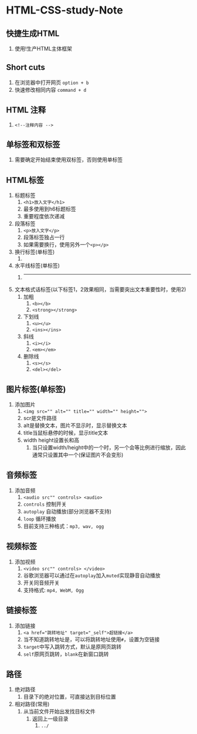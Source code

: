 # HTML-CSS-study-Note

## 快捷生成HTML
1. 使用!生产HTML主体框架

## Short cuts
1. 在浏览器中打开网页 `option + b`
2. 快速修改相同内容 `command + d`

## HTML 注释
1. `<!--注释内容 -->`
   
## 单标签和双标签
1. 需要确定开始结束使用双标签，否则使用单标签

## HTML标签
1. 标题标签
   1. `<h1>放入文字</h1>`
   2. 最多使用到h6标题标签
   3. 重要程度依次递减
2. 段落标签
   1. `<p>放入文字</p>`
   2. 段落标签独占一行
   3. 如果需要换行，使用另外一个`<p></p>`
3. 换行标签(单标签)
   1. <br>
4. 水平线标签(单标签)
   1. <hr>
5. 文本格式话标签(以下标签1，2效果相同，当需要突出文本重要性时，使用2)
   1. 加粗
      1. `<b></b>`
      2. `<strong></strong>`
   2. 下划线
      1. `<u></u>`
      2. `<ins></ins>`
   3. 斜线
      1. `<i></i>`
      2. `<em></em>`
   4. 删除线
      1. `<s></s>`
      2. `<del></del>`
   
## 图片标签(单标签)
1. 添加图片
   1. `<img src="" alt="" title="" width="" height="">`
   2. scr是文件路径
   3. alt是替换文本，图片不显示时，显示替换文本
   4. title当鼠标悬停的时候，显示title文本
   5. width height设置长和高
      1. 当只设置width/height中的一个时，另一个会等比例进行缩放，因此通常只设置其中一个(保证图片不会变形)

## 音频标签
1. 添加音频
   1. `<audio src"" controls> <audio>`
   2. `controls` 控制开关
   3. `autoplay` 自动播放(部分浏览器不支持)
   4. `loop` 循环播放
   5. 目前支持三种格式：`mp3, wav, ogg`

## 视频标签
1. 添加视频
   1. `<video src"" controls> </video>`
   2. 谷歌浏览器可以通过在`autoplay`加入`muted`实现静音自动播放
   3. 开关同音频开关
   4. 支持格式: `mp4, WebM, Ogg`

## 链接标签
1. 添加链接
   1. `<a href="跳转地址" target="_self">超链接</a>`
   2. 当不知道跳转地址是，可以将跳转地址使用`#`，设置为空链接
   3. `target`中写入跳转方式，默认是原网页跳转
   4. `self`原网页跳转，`blank`在新窗口跳转
      
## 路径
1. 绝对路径
   1. 目录下的绝对位置，可直接达到目标位置
2. 相对路径(常用)
   1. 从当前文件开始出发找目标文件
      1. 返回上一级目录
         1. `../`
